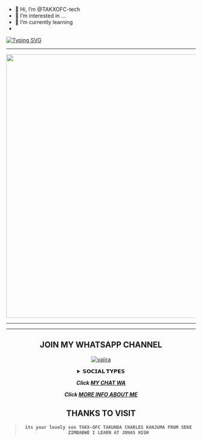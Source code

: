 - 👋 Hi, I’m @TAKXOFC-tech
- 👀 I’m interested in ...
- 🌱 I’m currently learning
- <div align="center">
     
 [![Typing SVG](https://readme-typing-svg.herokuapp.com?font=Rockstar-ExtraBold&color=F01&lines=IM+TAKUNDA+CHARLESES+KANJUMA)](https://git.io/typing-svg)

  
<div align="center">
</p

<hr>

<hr>

<p align="center">
<a href="https://github.com/TAKX-OFC">
    <img src="https://telegra.ph/file/d86ad8e65e8408dfb1e0c.jpg"  width="700px">
</a>
<hr>

<hr>


## JOIN MY WHATSAPP CHANNEL

[![vajira](https://telegra.ph/file/99460844d012cad1b7ee4.jpg)](https://whatsapp.com/channel/0029VagC7BABadmV7PRRs72Y)



<b><details><summary>𝗦𝗢𝗖𝗜𝗔𝗟 𝗧𝗬𝗣𝗘𝗦</summary><br>

## CONTACT OWNER

[![vajira](https://telegra.ph/file/99460844d012cad1b7ee4.jpg)](https://wa.me/263785192250)

## JOIN SUPPORT GROUP

[![vajira](https://telegra.ph/file/99460844d012cad1b7ee4.jpg)](https://chat.whatsapp.com/F93xnvpn45WKwrVHqlNOSq)

## MY YT CHANNEL

[![Youtube](https://telegra.ph/file/eebe86c26e98ffeae39ea.jpg)](https://youtube.com/@munyorobot1?si=LaN3SlxlkgQx4sNp) 

</details>

***Click [MY CHAT WA](https://wa.me/263785192250)***

***Click [MORE INFO ABOUT ME](https://www.atom.bio/munyoro-bot_/)***



## THANKS TO VISIT 


> ````its your lovely son TAKX-OFC TAKUNDA CHARLES KANJUMA FROM SEKE ZIMBABWE I LEARN AT JONAS HIGH````




<!---
TAKXOFC-tech/TAKXOFC-tech is a ✨ special ✨ repository because its `README.md` (this file) appears on your GitHub profile.
You can click the Preview link to take a look at your changes.
--->
